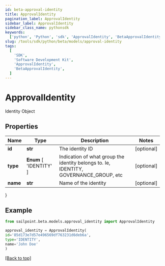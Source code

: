 ```yaml
---
id: beta-approval-identity
title: ApprovalIdentity
pagination_label: ApprovalIdentity
sidebar_label: ApprovalIdentity
sidebar_class_name: pythonsdk
keywords:
  ['python', 'Python', 'sdk', 'ApprovalIdentity', 'BetaApprovalIdentity']
slug: /tools/sdk/python/beta/models/approval-identity
tags:
  [
    'SDK',
    'Software Development Kit',
    'ApprovalIdentity',
    'BetaApprovalIdentity',
  ]
---
```


# ApprovalIdentity

Identity Object

## Properties

| Name | Type | Description | Notes |
| --- | --- | --- | --- |
| **id** | **str** | The identity ID | [optional] |
| **type** | **Enum** [ 'IDENTITY' ] | Indication of what group the identity belongs to. Ie, IDENTITY, GOVERNANCE_GROUP, etc | [optional] |
| **name** | **str** | Name of the identity | [optional] |

}

## Example

```python
from sailpoint.beta.models.approval_identity import ApprovalIdentity

approval_identity = ApprovalIdentity(
id='85d173e7d57e496569df763231d6deb6a',
type='IDENTITY',
name='John Doe'
)

```

[[Back to top]](#)
